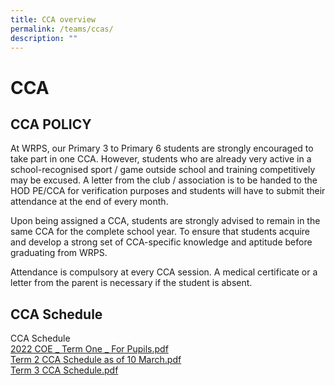 ```yaml
---
title: CCA overview
permalink: /teams/ccas/
description: ""
---
```

CCA
===

CCA POLICY
----------

At WRPS, our Primary 3 to Primary 6 students are strongly encouraged to take part in one CCA. However, students who are already very active in a school-recognised sport / game outside school and training competitively may be excused. A letter from the club / association is to be handed to the HOD PE/CCA for verification purposes and students will have to submit their attendance at the end of every month.

  

Upon being assigned a CCA, students are strongly advised to remain in the same CCA for the complete school year. To ensure that students acquire and develop a strong set of CCA-specific knowledge and aptitude before graduating from WRPS.

  

Attendance is compulsory at every CCA session. A medical certificate or a letter from the parent is necessary if the student is absent.

CCA Schedule
------------



  

CCA Schedule   
[2022 COE _ Term One _ For Pupils.pdf](/files/2022%20COE%20_%20Term%20One%20_%20For%20Pupils%20(1).pdf)   
[Term 2 CCA Schedule as of 10 March.pdf](/files/Term%202%20CCA%20Schedule%20as%20of%2010%20March.pdf)   
[Term 3 CCA Schedule.pdf](/files/Term%203%20CCA%20Schedule.pdf)